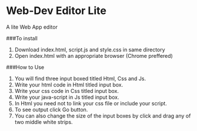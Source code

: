 # Web-Dev Editor Lite
A lite Web App editor

###To install
1. Download index.html, script.js and style.css in same directory
2. Open index.html with an appropriate browser (Chrome preffered)

###How to Use
1. You will find three input boxed titled Html, Css and Js.
2. Write your html code in Html titled input box.
3. Write your css code in Css titled input box.
4. Write your java-script in Js titled input box.
5. In Html you need not to link your css file or include your script.
6. To see output click Go button.
7. You can also change the size of the input boxes by click and drag any of two middle white strips.
